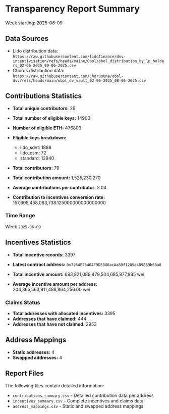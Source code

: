# Transparency Report Summary
Week starting: 2025-06-09

## Data Sources
- Lido distribution data: `https://raw.githubusercontent.com/lidofinance/dvv-incentivisation/refs/heads/maine/Obol/obol_distribution_by_lp_holders_02-06-2025_09-06-2025.csv`
- Chorus distribution data: `https://raw.githubusercontent.com/ChorusOne/obol-dvv/refs/heads/main/obol_dv_vault_02-06-2025_08-06-2025.csv`

## Contributions Statistics
- **Total unique contributors:** 26
- **Total number of eligible keys:** 14900
- **Number of eligible ETH:** 476800

- **Eligible keys breakdown:**
  - lido_sdvt: 1888
  - lido_csm: 72
  - standard: 12940

- **Total contributors:** 79
- **Total contribution amount:** 1,525,230,270
- **Average contributions per contributor:** 3.04
- **Contribution to incentives conversion rate:** 157,605,458,063,738.125000000000000000

### Time Range
Week `2025-06-09`

## Incentives Statistics
- **Total incentive records:** 3397
- **Latest contract address:** `0x7264E75404F9D5888acAa89f1209e4B9869b58a8`

- **Total incentive amount:** 693,821,089,479,504,685,877,895 wei
- **Average incentive amount per address:** 204,365,563,911,488,864,256.00 wei

### Claims Status
- **Total addresses with allocated incentives:** 3395
- **Addresses that have claimed:** 444
- **Addresses that have not claimed:** 2953

## Address Mappings
- **Static addresses:** 4
- **Swapped addresses:** 4

## Report Files
The following files contain detailed information:
- `contributions_summary.csv` - Detailed contribution data per address
- `incentives_summary.csv` - Complete incentives and claims data
- `address_mappings.csv` - Static and swapped address mappings
